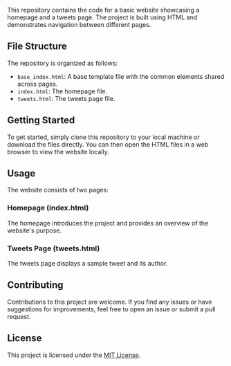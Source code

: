 This repository contains the code for a basic website showcasing a homepage and a tweets page. The project is built using HTML and demonstrates navigation between different pages.

## File Structure

The repository is organized as follows:

- `base_index.html`: A base template file with the common elements shared across pages.
- `index.html`: The homepage file.
- `tweets.html`: The tweets page file.

## Getting Started

To get started, simply clone this repository to your local machine or download the files directly. You can then open the HTML files in a web browser to view the website locally.

## Usage

The website consists of two pages:

### Homepage (index.html)

The homepage introduces the project and provides an overview of the website's purpose.

### Tweets Page (tweets.html)

The tweets page displays a sample tweet and its author.


## Contributing

Contributions to this project are welcome. If you find any issues or have suggestions for improvements, feel free to open an issue or submit a pull request.

## License

This project is licensed under the [MIT License](LICENSE).

